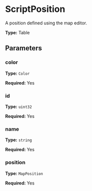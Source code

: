 # ScriptPosition

A position defined using the map editor.

**Type:** Table

## Parameters

### color

**Type:** `Color`

**Required:** Yes

### id

**Type:** `uint32`

**Required:** Yes

### name

**Type:** `string`

**Required:** Yes

### position

**Type:** `MapPosition`

**Required:** Yes


